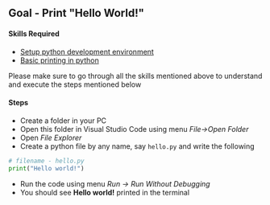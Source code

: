 ## Goal - Print "Hello World!"
#### Skills Required
* [Setup python development environment](https://nagasudhir.blogspot.com/2020/04/setup-python-development-environment_14.html)
* [Basic printing in python](https://nagasudhir.blogspot.com/2020/04/basic-printing-in-python.html)

Please make sure to go through all the skills mentioned above to understand and execute the steps mentioned below

#### Steps
* Create a folder in your PC
* Open this folder in Visual Studio Code using menu _File->Open Folder_
* Open _File Explorer_
* Create a python file by any name, say ```hello.py``` and write the following
```python
# filename - hello.py
print("Hello world!")
```
* Run the code using menu _Run -> Run Without Debugging_
* You should see __Hello world!__ printed in the terminal
<!--stackedit_data:
eyJwcm9wZXJ0aWVzIjoidGl0bGU6IFByaW50IFwiSGVsbG8gV2
9ybGQhXCJcbmF1dGhvcjogTmFnYXN1ZGhpciBQdWxsYVxudGFn
czogJ3B5dGhvbiwgbGVhcm5pbmcsIHRhbWluZ19weXRob25fZ2
9hbCdcbmNhdGVnb3JpZXM6IHRhbWluZ19weXRob25fZ29hbFxu
ZGF0ZTogJzIwMjAtMDQtMTUnXG4iLCJoaXN0b3J5IjpbLTE4ND
EwNzM0MjYsLTEwMDU4NTc2MTRdfQ==
-->